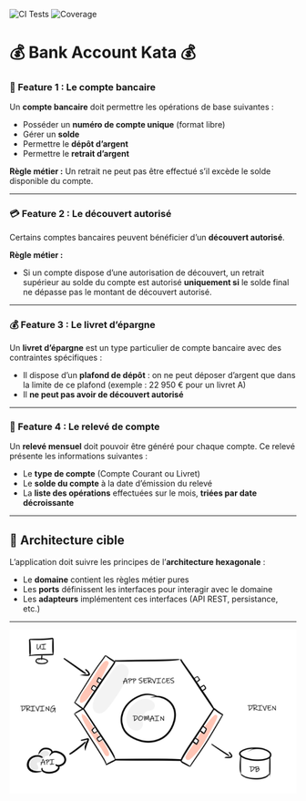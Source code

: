 ![CI Tests](https://github.com/masterivanic/Bank-service/actions/workflows/python.yml/badge.svg)
![Coverage](https://img.shields.io/badge/Coverage-0%25-red)

# 💰 **Bank Account Kata** 💰

### 🧩 Feature 1 : Le compte bancaire

Un **compte bancaire** doit permettre les opérations de base suivantes :

* Posséder un **numéro de compte unique** (format libre)
* Gérer un **solde**
* Permettre le **dépôt d’argent**
* Permettre le **retrait d’argent**

**Règle métier :**
Un retrait ne peut pas être effectué s’il excède le solde disponible du compte.

---

### 💳 Feature 2 : Le découvert autorisé

Certains comptes bancaires peuvent bénéficier d’un **découvert autorisé**.

**Règle métier :**

* Si un compte dispose d’une autorisation de découvert, un retrait supérieur au solde du compte est autorisé **uniquement si** le solde final ne dépasse pas le montant de découvert autorisé.

---

### 💰 Feature 3 : Le livret d’épargne

Un **livret d’épargne** est un type particulier de compte bancaire avec des contraintes spécifiques :

* Il dispose d’un **plafond de dépôt** : on ne peut déposer d’argent que dans la limite de ce plafond (exemple : 22 950 € pour un livret A)
* Il **ne peut pas avoir de découvert autorisé**

---

### 📄 Feature 4 : Le relevé de compte

Un **relevé mensuel** doit pouvoir être généré pour chaque compte.
Ce relevé présente les informations suivantes :

* Le **type de compte** (Compte Courant ou Livret)
* Le **solde du compte** à la date d’émission du relevé
* La **liste des opérations** effectuées sur le mois, **triées par date décroissante**

---

## 🧱 Architecture cible

L’application doit suivre les principes de l’**architecture hexagonale** :

* Le **domaine** contient les règles métier pures
* Les **ports** définissent les interfaces pour interagir avec le domaine
* Les **adapteurs** implémentent ces interfaces (API REST, persistance, etc.)

---

![Architecture hexagonale](./assets/hexa-schema.png)
